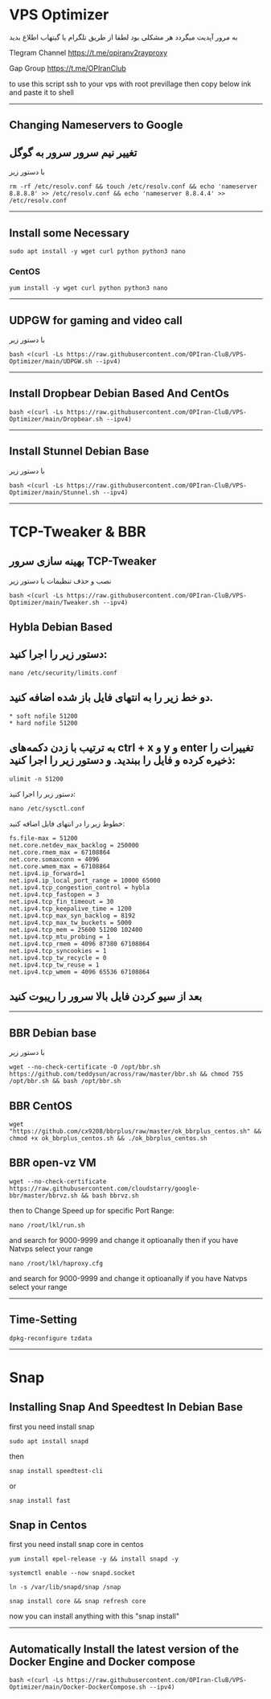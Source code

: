 # VPS Optimizer

به مرور آپدیت میگردد هر مشکلی بود لطفا از طریق تلگرام یا گیتهاب اطلاع بدید

Tlegram Channel
https://t.me/opiranv2rayproxy

Gap Group
https://t.me/OPIranClub

to use this script ssh to your vps with root previllage then copy below ink and paste it to shell

-------------------------------------------------------------------------------------------------------------------------------------------------

## Changing Nameservers to Google
## تغییر نیم سرور سرور به گوگل
با دستور زیر
```
rm -rf /etc/resolv.conf && touch /etc/resolv.conf && echo 'nameserver 8.8.8.8' >> /etc/resolv.conf && echo 'nameserver 8.8.4.4' >> /etc/resolv.conf
```
-------------------------------------------------------------------------------------------------------------------------------------------------
## Install some Necessary 
```
sudo apt install -y wget curl python python3 nano
```
### CentOS
```
yum install -y wget curl python python3 nano
```
-------------------------------------------------------------------------------------------------------------------------------------------------
## UDPGW for gaming and video call
با دستور زیر
```
bash <(curl -Ls https://raw.githubusercontent.com/OPIran-CluB/VPS-Optimizer/main/UDPGW.sh --ipv4)
```
-------------------------------------------------------------------------------------------------------------------------------------------------
## Install Dropbear Debian Based And CentOs
```
bash <(curl -Ls https://raw.githubusercontent.com/OPIran-CluB/VPS-Optimizer/main/Dropbear.sh --ipv4)
```
-------------------------------------------------------------------------------------------------------------------------------------------------
## Install Stunnel Debian Base
با دستور زیر
```
bash <(curl -Ls https://raw.githubusercontent.com/OPIran-CluB/VPS-Optimizer/main/Stunnel.sh --ipv4)
```
-------------------------------------------------------------------------------------------------------------------------------------------------
# TCP-Tweaker & BBR

## بهینه سازی سرور TCP-Tweaker
نصب و حذف تنظیمات با دستور زیر 
```
bash <(curl -Ls https://raw.githubusercontent.com/OPIran-CluB/VPS-Optimizer/main/Tweaker.sh --ipv4)
```
## Hybla Debian Based

## دستور زیر را اجرا کنید:

```
nano /etc/security/limits.conf
```
## دو خط زیر را به انتهای فایل باز شده اضافه کنید.

```
* soft nofile 51200 
* hard nofile 51200
```
## به ترتیب با زدن دکمه‌های ctrl + x و y و enter تغییرات را ذخیره کرده و فایل را ببندید. و دستور زیر را اجرا کنید:

```
ulimit -n 51200
```
دستور زیر را اجرا کنید:
```
nano /etc/sysctl.conf
```
خطوط زیر را در انتهای فایل اضافه کنید:

```
fs.file-max = 51200 
net.core.netdev_max_backlog = 250000 
net.core.rmem_max = 67108864 
net.core.somaxconn = 4096 
net.core.wmem_max = 67108864 
net.ipv4.ip_forward=1 
net.ipv4.ip_local_port_range = 10000 65000 
net.ipv4.tcp_congestion_control = hybla 
net.ipv4.tcp_fastopen = 3 
net.ipv4.tcp_fin_timeout = 30 
net.ipv4.tcp_keepalive_time = 1200 
net.ipv4.tcp_max_syn_backlog = 8192 
net.ipv4.tcp_max_tw_buckets = 5000 
net.ipv4.tcp_mem = 25600 51200 102400 
net.ipv4.tcp_mtu_probing = 1 
net.ipv4.tcp_rmem = 4096 87380 67108864 
net.ipv4.tcp_syncookies = 1 
net.ipv4.tcp_tw_recycle = 0 
net.ipv4.tcp_tw_reuse = 1 
net.ipv4.tcp_wmem = 4096 65536 67108864
```
## بعد از سیو کردن فایل بالا سرور را ریبوت کنید
-----------------------------------------------------------------------------------------------------------------------------------------------------------
## BBR Debian base
با دستور زیر
```
wget --no-check-certificate -O /opt/bbr.sh https://github.com/teddysun/across/raw/master/bbr.sh && chmod 755 /opt/bbr.sh && bash /opt/bbr.sh
```

## BBR CentOS
```
wget "https://github.com/cx9208/bbrplus/raw/master/ok_bbrplus_centos.sh" && chmod +x ok_bbrplus_centos.sh && ./ok_bbrplus_centos.sh
```

## BBR open-vz VM
```
wget --no-check-certificate https://raw.githubusercontent.com/cloudstarry/google-bbr/master/bbrvz.sh && bash bbrvz.sh
```
then to Change Speed up for specific Port Range:
```
nano /root/lkl/run.sh
```
and search for 9000-9999 and change it optioanally then  if you have Natvps select your range 
```
nano /root/lkl/haproxy.cfg
```
and search for 9000-9999 and change it optioanally if you have Natvps select your range 

-------------------------------------------------------------------------------------------------------------------------------------------------
## Time-Setting
```
dpkg-reconfigure tzdata
```
-------------------------------------------------------------------------------------------------------------------------------------------------
# Snap

## Installing Snap And Speedtest In Debian Base

first you need install snap
```
sudo apt install snapd
```
then
```
snap install speedtest-cli
```
or
```
snap install fast
```
## Snap in Centos
first you need install snap core in centos

```
yum install epel-release -y && install snapd -y
```
```
systemctl enable --now snapd.socket
```
```
ln -s /var/lib/snapd/snap /snap
```
```
snap install core && snap refresh core
```
now you can install anything with this "snap install"

-------------------------------------------------------------------------------------------------------------------------------------------------
## Automatically Install the latest version of the Docker Engine and Docker compose
```
bash <(curl -Ls https://raw.githubusercontent.com/OPIran-CluB/VPS-Optimizer/main/Docker-DockerCompose.sh --ipv4)
```
